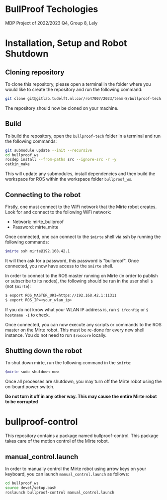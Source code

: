 # BullProof Techologies

MDP Project of 2022/2023 Q4, Group 8, Lely

# Installation, Setup and Robot Shutdown
## Cloning repository
To clone this repository, please open a terminal in the folder where you would like to create the repository and run the following command:

``` bash
git clone git@gitlab.tudelft.nl:cor/ro47007/2023/team-8/bullproof-tech.
```
The repository should now be cloned on your machine.
## Build
To build the repository, open the `bullproof-tech` folder in a terminal and run the following commands:

``` bash
git submodule update --init --recursive
cd bullproof_ws
rosdep install --from-paths src --ignore-src -r -y
catkin_make
```
This will update any submodules, install dependencies and then build the workspace for ROS within the workspace folder `bullproof_ws`.

## Connecting to the robot
Firstly, one must connect to the WiFi network that the Mirte robot creates. Look for and connect to the following WiFi network:
* Network: mirte_bullproof
* Password: mirte_mirte

Once connected, one can connect to the `$mirte` shell via ssh by running the following commands:

```bash
$mirte ssh mirte@192.168.42.1
```
It will then ask for a password, this password is "bullproof". Once connected, you now have access to the `$mirte` shell.

In order to connect to the ROS master running on Mirte (in order to publish or subscribe to its nodes), the following should be run in the user shell `$` (not `$mirte`):

```bash
$ export ROS_MASTER_URI=https://192.168.42.1:11311
$ export ROS_IP=<your_wlan_ip>
```
If you do not know what your WLAN IP address is, run `$ ifconfig` or `$ hostname -I` to check.

Once connected, you can now execute any scripts or commands to the ROS master on the Mirte robot. This must be re-done for every new shell instance. You do not need to run `$roscore` locally.

## Shutting down the robot
To shut down mirte, run the following command in the `$mirte`:

```bash
$mirte sudo shutdown now
```

Once all processes are shutdown, you may  turn off the Mirte robot using the on-board power switch.

**Do not turn it off in any other way. This may cause the entire Mirte robot to be corrupted**


# bullproof-control
This repository contains a package named bullproof-control. This package takes care of the motion control of the Mirte robot. 

## manual_control.launch
In order to manually control the Mirte robot using arrow keys on your keyboard, you can launch `manual_control.launch` as follows:

```bash
cd bullproof_ws
source devel/setup.bash
roslaunch bullproof-control manual_control.launch

```
